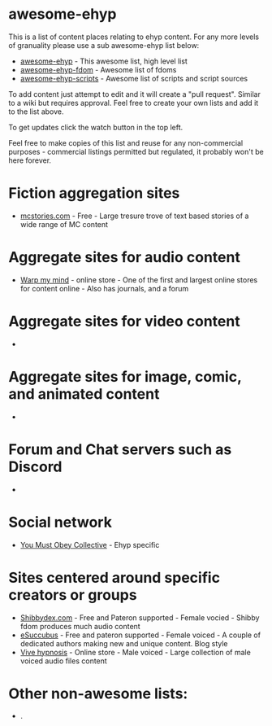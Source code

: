 # awesome-ehyp

This is a list of content places relating to ehyp content. For any more levels of granuality please use a sub awesome-ehyp list below:
* [awesome-ehyp](https://github.com/klongnecker/awesome-ehyp) - This awesome list, high level list
* [awesome-ehyp-fdom](https://github.com/klongnecker/awesome-ehyp-fdom) - Awesome list of fdoms
* [awesome-ehyp-scripts](https://github.com/klongnecker/awesome-ehyp-scripts) - Awesome list of scripts and script sources

To add content just attempt to edit and it will create a "pull request". Similar to a wiki but requires approval. Feel free to create your own lists and add it to the list above.

To get updates click the watch button in the top left.

Feel free to make copies of this list and reuse for any non-commercial purposes - commercial listings permitted but regulated, it probably won't be here forever.

# Fiction aggregation sites
* [mcstories.com](https://mcstories.com) - Free - Large tresure trove of text based stories of a wide range of MC content

# Aggregate sites for audio content 
* [Warp my mind](https://www.warpmymind.com/index.php) - online store - One of the first and largest online stores for content online - Also has journals, and a forum

# Aggregate sites for video content
*   

# Aggregate sites for image, comic, and animated content
* 

# Forum and Chat servers such as Discord
* 

# Social network
* [You Must Obey Collective](https://www.youmustobey.com/collective) - Ehyp specific 

# Sites centered around specific creators or groups
* [Shibbydex.com](https://www.Shibbydex.com) - Free and Pateron supported - Female vocied - Shibby fdom produces much audio content
* [eSuccubus](http://esuccubus.com/) - Free and pateron supported - Female voiced - A couple of dedicated authors making new and unique content. Blog style
* [Vive hypnosis](https://vive-hypnosis.com/hypnosis-mp3/#) - Online store - Male voiced - Large collection of male voiced audio files content 

# Other non-awesome lists:
* .

